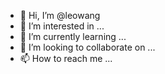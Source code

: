 - 👋 Hi, I’m @leowang
- 👀 I’m interested in ...
- 🌱 I’m currently learning ...
- 💞️ I’m looking to collaborate on ...
- 📫 How to reach me ...

<!---
shosky/shosky is a ✨ special ✨ repository because its `README.md` (this file) appears on your GitHub profile.
You can click the Preview link to take a look at your changes.
--->
